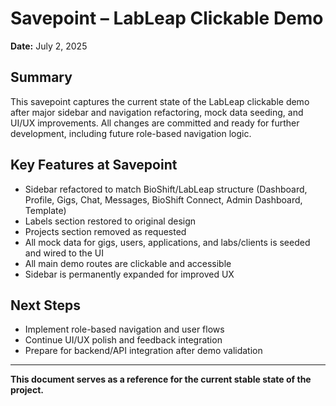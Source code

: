 # Savepoint – LabLeap Clickable Demo

**Date:** July 2, 2025

## Summary
This savepoint captures the current state of the LabLeap clickable demo after major sidebar and navigation refactoring, mock data seeding, and UI/UX improvements. All changes are committed and ready for further development, including future role-based navigation logic.

## Key Features at Savepoint
- Sidebar refactored to match BioShift/LabLeap structure (Dashboard, Profile, Gigs, Chat, Messages, BioShift Connect, Admin Dashboard, Template)
- Labels section restored to original design
- Projects section removed as requested
- All mock data for gigs, users, applications, and labs/clients is seeded and wired to the UI
- All main demo routes are clickable and accessible
- Sidebar is permanently expanded for improved UX

## Next Steps
- Implement role-based navigation and user flows
- Continue UI/UX polish and feedback integration
- Prepare for backend/API integration after demo validation

---

**This document serves as a reference for the current stable state of the project.**
